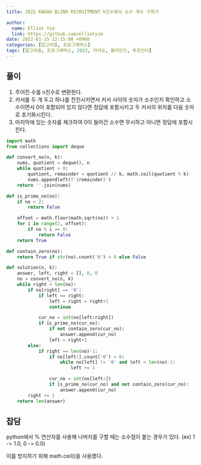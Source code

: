 ```yaml
---
title: 2022 KAKAO BLIND RECRUITMENT k진수에서 소수 개수 구하기

author:
  name: Elliot Yim
  link: https://github.com/elliotyim
date: 2022-01-15 12:15:00 +0900
categories: [알고리즘, 프로그래머스]
tags: [알고리즘, 프로그래머스, 2022, 카카오, 블라인드, 투포인터]
---
```


## 풀이

1. 주어진 수를 n진수로 변환한다.
2. 커서를 두 개 두고 하나를 전진시키면서 커서 사이의 숫자가 소수인지 확인하고 소수이면서 0이 포함되어 있지 않다면 정답에 포함시키고 두 커서의 위치를 다음 숫자로 초기화시킨다.
3. 마지막에 있는 숫자를 체크하여 0이 들어간 소수면 무시하고 아니면 정답에 포함시킨다.

```python
import math
from collections import deque

def convert_no(n, k):
    nums, quotient = deque(), n
    while quotient > 0:
        quotient, remainder = quotient // k, math.ceil(quotient % k)
        nums.appendleft(f'{remainder}')
    return ''.join(nums)

def is_prime_no(no):
    if no < 2:
        return False

    offset = math.floor(math.sqrt(no)) + 1
    for i in range(2, offset):
        if no % i == 0:
            return False
    return True

def contain_zero(no):
    return True if str(no).count('0') > 0 else False

def solution(n, k):
    answer, left, right = [], 0, 0
    no = convert_no(n, k)
    while right < len(no):
        if no[right] == '0':
            if left == right:
                left = right = right+1
                continue

            cur_no = int(no[left:right])
            if is_prime_no(cur_no):
                if not contain_zero(cur_no):
                    answer.append(cur_no)
                left = right+1
        else:
            if right == len(no)-1:
                if no[left:].count('0') > 0:
                    while no[left] != '0' and left < len(no)-1:
                        left += 1

                cur_no = int(no[left:])
                if is_prime_no(cur_no) and not contain_zero(cur_no):
                    answer.append(cur_no)
        right += 1
    return len(answer)
```

## 잡담

python에서 % 연산자를 사용해 나머지를 구할 때는 소수점이 붙는 경우가 있다. (ex) 1 -> 1.0, 0 -> 0.0)

이를 방지하기 위해 math.ceil()을 사용했다.
